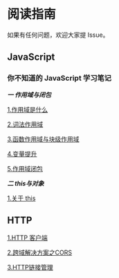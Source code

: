

# 阅读指南
如果有任何问题，欢迎大家提 Issue。
## JavaScript
### 你不知道的 JavaScript 学习笔记
***一 作用域与闭包***

[1.作用域是什么](/%E5%89%8D%E7%AB%AF%E5%9F%BA%E7%A1%80/JavaScript/%E4%BD%A0%E4%B8%8D%E7%9F%A5%E9%81%93%E7%9A%84%20JavaScript/%E4%BD%9C%E7%94%A8%E5%9F%9F%E4%B8%8E%E9%97%AD%E5%8C%85/1.%E4%BD%9C%E7%94%A8%E5%9F%9F%E6%98%AF%E4%BB%80%E4%B9%88.md)


[2.词法作用域](/%E5%89%8D%E7%AB%AF%E5%9F%BA%E7%A1%80//JavaScript//%E4%BD%A0%E4%B8%8D%E7%9F%A5%E9%81%93%E7%9A%84%20JavaScript//%E4%BD%9C%E7%94%A8%E5%9F%9F%E4%B8%8E%E9%97%AD%E5%8C%85/2.%E8%AF%8D%E6%B3%95%E4%BD%9C%E7%94%A8%E5%9F%9F.md)

[3.函数作用域与块级作用域](/%E5%89%8D%E7%AB%AF%E5%9F%BA%E7%A1%80//JavaScript//%E4%BD%A0%E4%B8%8D%E7%9F%A5%E9%81%93%E7%9A%84%20JavaScript//%E4%BD%9C%E7%94%A8%E5%9F%9F%E4%B8%8E%E9%97%AD%E5%8C%85/3.%E5%87%BD%E6%95%B0%E4%BD%9C%E7%94%A8%E5%9F%9F%E5%92%8C%E5%9D%97%E4%BD%9C%E7%94%A8%E5%9F%9F.md)

[4.变量提升](/%E5%89%8D%E7%AB%AF%E5%9F%BA%E7%A1%80//JavaScript//%E4%BD%A0%E4%B8%8D%E7%9F%A5%E9%81%93%E7%9A%84%20JavaScript//%E4%BD%9C%E7%94%A8%E5%9F%9F%E4%B8%8E%E9%97%AD%E5%8C%85/4.%E5%8F%98%E9%87%8F%E6%8F%90%E5%8D%87.md)

[5.作用域闭包](/%E5%89%8D%E7%AB%AF%E5%9F%BA%E7%A1%80//JavaScript//%E4%BD%A0%E4%B8%8D%E7%9F%A5%E9%81%93%E7%9A%84%20JavaScript//%E4%BD%9C%E7%94%A8%E5%9F%9F%E4%B8%8E%E9%97%AD%E5%8C%85/5.%E4%BD%9C%E7%94%A8%E5%9F%9F%E9%97%AD%E5%8C%85.md)

***二 this与对象***

[1.关于 this](/%E5%89%8D%E7%AB%AF%E5%9F%BA%E7%A1%80//JavaScript//%E4%BD%A0%E4%B8%8D%E7%9F%A5%E9%81%93%E7%9A%84%20JavaScript/this%E4%B8%8E%E5%AF%B9%E8%B1%A1%E5%8E%9F%E5%9E%8B/1.%E5%85%B3%E4%BA%8E%20this.md)

## HTTP 
[1.HTTP 客户端](/%E5%89%8D%E7%AB%AF%E5%9F%BA%E7%A1%80//http//1.HTTP%E5%AE%A2%E6%88%B7%E7%AB%AF.md)

[2.跨域解决方案之CORS](/%E5%89%8D%E7%AB%AF%E5%9F%BA%E7%A1%80//http//2.%E8%B7%A8%E5%9F%9F%E8%A7%A3%E5%86%B3%E6%96%B9%E6%A1%88%E4%B9%8BCORS.md)

[3.HTTP链接管理](/%E5%89%8D%E7%AB%AF%E5%9F%BA%E7%A1%80//http/3.HTTP%E9%93%BE%E6%8E%A5%E7%AE%A1%E7%90%86.md)
